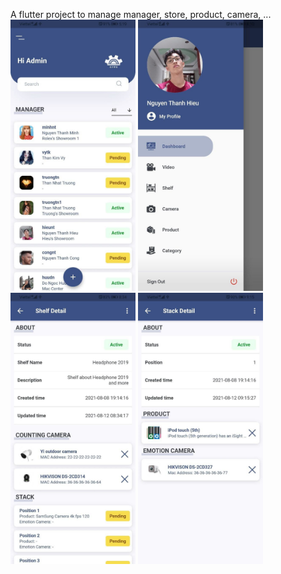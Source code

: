 A flutter project to manage manager, store, product, camera, ...
<img src="https://github.com/hieu987020/Capstone-Mobile/blob/master/raw/list_manager.jpg?raw=true" width="200">
<img src="https://github.com/hieu987020/Capstone-Mobile/blob/master/raw/drawer.jpg?raw=true" width="200">
<img src="https://github.com/hieu987020/Capstone-Mobile/blob/master/raw/shelf_detail.jpg?raw=true" width="200">
<img src="https://github.com/hieu987020/Capstone-Mobile/blob/master/raw/stack_detail.jpg?raw=true" width="200">
